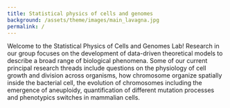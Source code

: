 ```yaml
---
title: Statistical physics of cells and genomes
background: /assets/theme/images/main_lavagna.jpg
permalink: /
---
```


Welcome to the Statistical Physics of Cells and Genomes Lab! Research in our group focuses on the development of data-driven theoretical models to describe a broad range of biological phenomena. Some of our current principal research threads include questions on the physiology of cell growth and division across organisms, how chromosome organize spatially inside the bacterial cell, the evolution of chromosomes including the emergence of aneuploidy, quantification of different mutation processes and phenotypics switches in mammalian cells.
